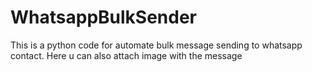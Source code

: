 # WhatsappBulkSender
This is a python code for automate bulk message sending to whatsapp contact. Here u can also attach image with the message
